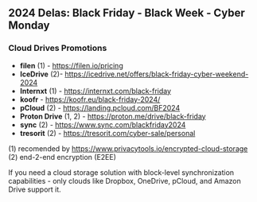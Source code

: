 ## 2024 Delas: Black Friday - Black Week - Cyber Monday

### Cloud Drives Promotions
- **filen** (1) - https://filen.io/pricing
- **IceDrive** (2)- https://icedrive.net/offers/black-friday-cyber-weekend-2024
- **Internxt** (1) - https://internxt.com/black-friday
- **koofr** - https://koofr.eu/black-friday-2024/
- **pCloud** (2) - https://landing.pcloud.com/BF2024
- **Proton Drive** (1, 2) - https://proton.me/drive/black-friday
- **sync** (2) - https://www.sync.com/blackfriday2024
- **tresorit** (2) - https://tresorit.com/cyber-sale/personal

(1) recomended by https://www.privacytools.io/encrypted-cloud-storage  
(2) end-2-end encryption (E2EE)

If you need a cloud storage solution with block-level synchronization capabilities - only clouds like Dropbox, OneDrive, pCloud, and Amazon Drive support it. 
